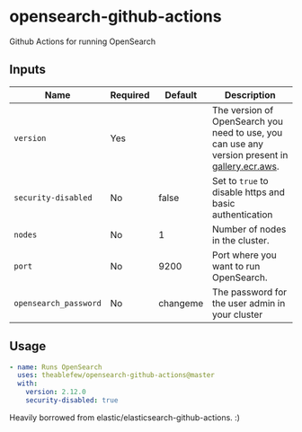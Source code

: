 # opensearch-github-actions
Github Actions for running OpenSearch

## Inputs

| Name                     | Required | Default  | Description                                                                                                                               |
|--------------------------|----------|----------|-------------------------------------------------------------------------------------------------------------------------------------------|
| `version`          | Yes      |          | The version of OpenSearch you need to use, you can use any version present in [gallery.ecr.aws](https://gallery.ecr.aws/opensearchproject/opensearch). |
| `security-disabled`       | No       | false     |  Set to `true` to disable https and basic authentication                                                            |
| `nodes`                  | No       | 1        | Number of nodes in the cluster.                                                                                                           |
| `port`                   | No       | 9200     | Port where you want to run OpenSearch.                                                                                                 |
| `opensearch_password` | No       | changeme | The password for the user admin in your cluster                                                                                         |


## Usage

```yml
- name: Runs OpenSearch
  uses: theablefew/opensearch-github-actions@master
  with:
    version: 2.12.0
    security-disabled: true
```


Heavily borrowed from elastic/elasticsearch-github-actions. :)